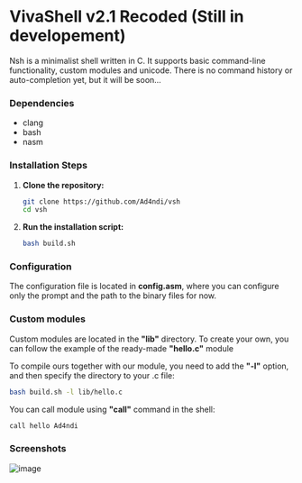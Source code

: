 # VivaShell v2.1 Recoded (Still in developement)

Nsh is a minimalist shell written in C. It supports basic command-line functionality, custom modules and unicode. There is no command history or auto-completion yet, but it will be soon...

### Dependencies

- clang
- bash
- nasm

### Installation Steps

1. **Clone the repository:**

   ```bash
   git clone https://github.com/Ad4ndi/vsh
   cd vsh
   ```
   
2. **Run the installation script:**

   ```bash
   bash build.sh
   ```

### Configuration

The configuration file is located in **config.asm**, where you can configure only the prompt and the path to the binary files for now.

### Custom modules

Custom modules are located in the **"lib"** directory. To create your own, you can follow the example of the ready-made **"hello.c"** module

To compile ours together with our module, you need to add the **"-l"** option, and then specify the directory to your .c file:

   ```bash
   bash build.sh -l lib/hello.c
   ```

You can call module using **"call"** command in the shell:

   ```bash
   call hello Ad4ndi
   ```

### Screenshots

![image](https://github.com/user-attachments/assets/866589b9-de36-4a98-b9d3-6aba428551b4)

